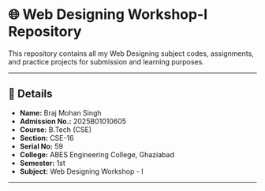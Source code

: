 # 🌐 Web Designing Workshop-I Repository  

This repository contains all my Web Designing subject codes, assignments, and practice projects for submission and learning purposes.  

---

## 📌 Details  
- **Name:** Braj Mohan Singh  
- **Admission No.:** 2025B01010605  
- **Course:** B.Tech (CSE)  
- **Section:** CSE-16  
- **Serial No:** 59
- **College:** ABES Engineering College, Ghaziabad  
- **Semester:** 1st  
- **Subject:** Web Designing Workshop - I

---

